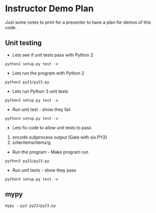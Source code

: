 # Instructor Demo Plan

Just some notes to print for a presenter to have a plan for demos of this code.

## Unit testing

- Lets see if unit tests pass with Python 2
```
python2 setup.py test -v
```

- Lets run the program with Python 2
```
python2 py23/py23.py
```

- Lets run Python 3 unit tests
```
python3 setup.py test -v
```

- Run unit test - show they fail
```
python3 setup.py test -v
```
- Lets fix code to allow unit tests to pass
1) encode subprocess output (Gate with six.PY2)
2) s/iteritems/items/g

- Run the program - Make program run
```
python3 py23/py23.py
```

- Run unit tests - show they pass
```
python3 setup.py test -v
```


## mypy

```
mypy --py2 py23/py23.py
```
